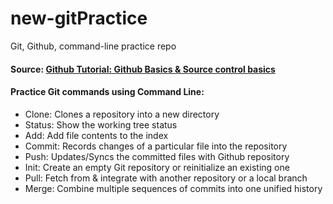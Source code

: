 # new-gitPractice
Git, Github, command-line practice repo <br/>

#### Source: [Github Tutorial: Github Basics & Source control basics](https://www.youtube.com/watch?v=0fKg7e37bQE)

#### Practice Git commands using Command Line:

* Clone:  Clones a repository into a new directory
* Status: Show the working tree status
* Add: Add file contents to the index
* Commit: Records changes of a particular file into the repository
* Push: Updates/Syncs the committed files with Github repository
* Init: Create an empty Git repository or reinitialize an existing one
* Pull: Fetch from & integrate with another repository or a local branch
* Merge: Combine multiple sequences of commits into one unified history
